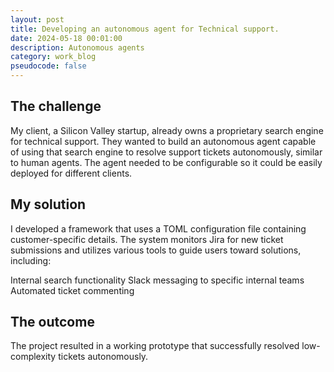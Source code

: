 ```yaml
---
layout: post
title: Developing an autonomous agent for Technical support.
date: 2024-05-18 00:01:00
description: Autonomous agents
category: work_blog
pseudocode: false
---
```


## The challenge

My client, a Silicon Valley startup, already owns a proprietary search engine for technical support. They wanted to build an autonomous agent capable of using that search engine to resolve support tickets autonomously, similar to human agents. The agent needed to be configurable so it could be easily deployed for different clients.


## My solution


I developed a framework that uses a TOML configuration file containing customer-specific details. The system monitors Jira for new ticket submissions and utilizes various tools to guide users toward solutions, including:

Internal search functionality
Slack messaging to specific internal teams
Automated ticket commenting

## The outcome

The project resulted in a working prototype that successfully resolved low-complexity tickets autonomously.